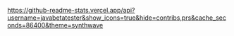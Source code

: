 https://github-readme-stats.vercel.app/api?username=javabetatester&show_icons=true&hide=contribs,prs&cache_seconds=86400&theme=synthwave
